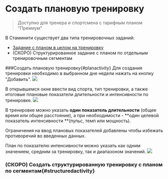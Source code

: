 # Создать плановую тренировку
> Доступно для тренера и спортсмена с тарифным планом "Премиум"

В Стаминити существует два типа тренировочных заданий:
* [Задание с планом в целом на тренировку](#planactivity)
* (СКОРО) Структурированное задание с планом по отдельным тренировочным сегментам 


###Создать плановую тренировку{#planactivity}
Для создания тренировки необходимо в выбранном дне недели нажать на кнопку "Добавить".
![](http://content.staminity.com/assets/images/CreateActivity.gif)

В открывшемся окне ввести вид спорта, тип тренировки, а также итоговые плановые показатели длительности и интенсивности по тренировке. 
![](http://content.staminity.com/assets/images/CreatePlanActivity.png)

В тренировке можно указать **один показатель длительности** (общее время или общее расстояние), а при необходимости - **один целевой показатель интенсивности **(пульс, темп или мощность).

Ограничения на ввод плановых показателей добавлены чтобы избежать противоречий во введенных данных.

План по показателю интенсивности можно указать как одним значением, средним за тренировку, так и диапазоном значений.
![](http://content.staminity.com/assets/images/IntensityFromTo.png)


### (СКОРО) Создать структурированную тренировку с планом по сегментам{#structuredactivity}